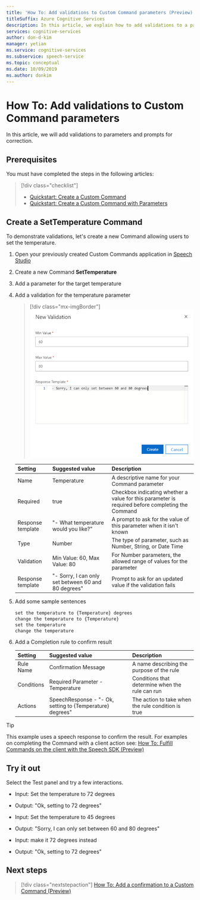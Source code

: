 ```yaml
---
title: 'How To: Add validations to Custom Command parameters (Preview)'
titleSuffix: Azure Cognitive Services
description: In this article, we explain how to add validations to a parameter in Custom Commands.
services: cognitive-services
author: don-d-kim
manager: yetian
ms.service: cognitive-services
ms.subservice: speech-service
ms.topic: conceptual
ms.date: 10/09/2019
ms.author: donkim
---
```


# How To: Add validations to Custom Command parameters

In this article, we will add validations to parameters and prompts for correction.

## Prerequisites

You must have completed the steps in the following articles:
> [!div class="checklist"]
> * [Quickstart: Create a Custom Command](./quickstart-custom-speech-commands-create-new.md)
> * [Quickstart: Create a Custom Command with Parameters](./quickstart-custom-speech-commands-create-parameters.md)

## Create a SetTemperature Command

To demonstrate validations, let's create a new Command allowing users to set the temperature.

1. Open your previously created Custom Commands application in [Speech Studio](https://speech.microsoft.com/)
1. Create a new Command **SetTemperature**
1. Add a parameter for the target temperature
1. Add a validation for the temperature parameter
   > [!div class="mx-imgBorder"]
   > ![Add a range validation](media/custom-speech-commands/validations-add-temperature.png)

   | Setting           | Suggested value                                          | Description                                                                                      |
   | ----------------- | -------------------------------------------------------- | ------------------------------------------------------------------------------------------------ |
   | Name              | Temperature                                              | A descriptive name for your Command parameter                                                    |
   | Required          | true                                                     | Checkbox indicating whether a value for this parameter is required before completing the Command |
   | Response template | "- What temperature would you like?"                     | A prompt to ask for the value of this parameter when it isn't known                              |
   | Type              | Number                                                   | The type of parameter, such as Number, String, or Date Time                                      |
   | Validation        | Min Value: 60, Max Value: 80                             | For Number parameters, the allowed range of values for the parameter                             |
   | Response template | "- Sorry, I can only set between 60 and 80 degrees"      | Prompt to ask for an updated value if the validation fails                                       |

1. Add some sample sentences

   ```
   set the temperature to {Temperature} degrees
   change the temperature to {Temperature}
   set the temperature
   change the temperature
   ```

1. Add a Completion rule to confirm result

   | Setting    | Suggested value                                           | Description                                        |
   | ---------- | --------------------------------------------------------- | -------------------------------------------------- |
   | Rule Name  | Confirmation Message                                      | A name describing the purpose of the rule          |
   | Conditions | Required Parameter - Temperature                          | Conditions that determine when the rule can run    |
   | Actions    | SpeechResponse - "- Ok, setting to {Temperature} degrees" | The action to take when the rule condition is true |

> [!TIP]
> This example uses a speech response to confirm the result. For examples on completing the Command with a client action see:
> [How To: Fulfill Commands on the client with the Speech SDK (Preview)](./how-to-custom-speech-commands-fulfill-sdk.md)

## Try it out

Select the Test panel and try a few interactions.

- Input: Set the temperature to 72 degrees
- Output: "Ok, setting to 72 degrees"

- Input: Set the temperature to 45 degrees
- Output: "Sorry, I can only set between 60 and 80 degrees"
- Input: make it 72 degrees instead
- Output: "Ok, setting to 72 degrees"

## Next steps

> [!div class="nextstepaction"]
> [How To: Add a confirmation to a Custom Command (Preview)](./how-to-custom-speech-commands-confirmations.md)
